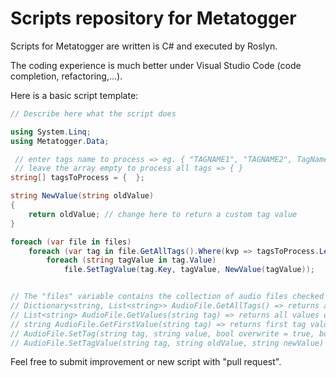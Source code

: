 # Scripts repository for Metatogger

Scripts for Metatogger are written is C# and executed by Roslyn.

The coding experience is much better under Visual Studio Code (code completion, refactoring,...).

Here is a basic script template:

```cs
// Describe here what the script does

using System.Linq;
using Metatogger.Data;

 // enter tags name to process => eg. { "TAGNAME1", "TAGNAME2", TagName.TrackNumber }
 // leave the array empty to process all tags => { }
string[] tagsToProcess = {  };

string NewValue(string oldValue)
{
	return oldValue; // change here to return a custom tag value
}

foreach (var file in files)
	foreach (var tag in file.GetAllTags().Where(kvp => tagsToProcess.Length == 0 || tagsToProcess.Contains(kvp.Key)))
		foreach (string tagValue in tag.Value)
			file.SetTagValue(tag.Key, tagValue, NewValue(tagValue));


// The "files" variable contains the collection of audio files checked in Metatogger
// Dictionary<string, List<string>> AudioFile.GetAllTags() => returns all tags of an audio file
// List<string> AudioFile.GetValues(string tag) => returns all values of a tag
// string AudioFile.GetFirstValue(string tag) => returns first tag value for a tag
// AudioFile.SetTag(string tag, string value, bool overwrite = true, bool addIfExists = false) => add, overwrite or remove tag values (if value = null)
// AudioFile.SetTagValue(string tag, string oldValue, string newValue) => replaces the value of a tag by a new value
```

Feel free to submit improvement or new script with "pull request".